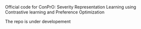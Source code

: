 Official code for ConPrO: Severity Representation Learning using Contrastive learning and Preference Optimization

The repo is under developement
